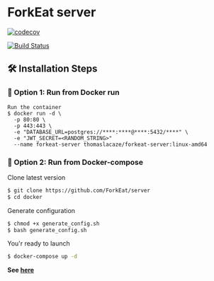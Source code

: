 # ForkEat server

[![codecov](https://codecov.io/gh/ForkEat/server/branch/main/graph/badge.svg?token=OW6YBGZ2P0)](https://codecov.io/gh/ForkEat/server)

[![Build Status](https://drone.thomaslacaze.fr/api/badges/ForkEat/server/status.svg)](https://drone.thomaslacaze.fr/ForkEat/server)

## 🛠️ Installation Steps

### 🐳 Option 1: Run from Docker run
```
Run the container
$ docker run -d \
  -p 80:80 \
  -p 443:443 \
  -e "DATABASE_URL=postgres://****:****@****:5432/****" \
  -e "JWT_SECRET=<RANDOM_STRING>"
  --name forkeat-server thomaslacaze/forkeat-server:linux-amd64
```
### 🐳 Option 2: Run from Docker-compose

Clone latest version
```bash
$ git clone https://github.com/ForkEat/server
$ cd docker
```

Generate configuration
```bash
$ chmod +x generate_config.sh
$ bash generate_config.sh
```

You'r ready to launch
```bash
$ docker-compose up -d
````

**See [here](https://github.com/ForkEat/server/blob/main/docker/docker-compose.yml)** 

